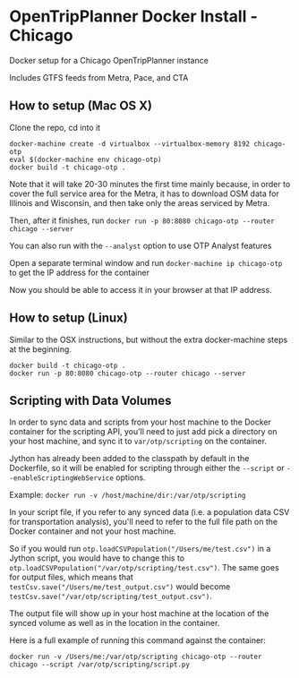 # OpenTripPlanner Docker Install - Chicago
Docker setup for a Chicago OpenTripPlanner instance

Includes GTFS feeds from Metra, Pace, and CTA

## How to setup (Mac OS X)
Clone the repo, cd into it
```
docker-machine create -d virtualbox --virtualbox-memory 8192 chicago-otp
eval $(docker-machine env chicago-otp)
docker build -t chicago-otp .
```

Note that it will take 20-30 minutes the first time mainly because, in order to cover the full
service area for the Metra, it has to download OSM data for Illinois and Wisconsin,
and then take only the areas serviced by Metra.

Then, after it finishes, run
`docker run -p 80:8080 chicago-otp --router chicago --server`

You can also run with the `--analyst` option to use OTP Analyst features

Open a separate terminal window and run `docker-machine ip chicago-otp` to get the IP address for the container

Now you should be able to access it in your browser at that IP address.

## How to setup (Linux)
Similar to the OSX instructions, but without the extra docker-machine steps at the beginning.
```
docker build -t chicago-otp .
docker run -p 80:8080 chicago-otp --router chicago --server
```

## Scripting with Data Volumes

In order to sync data and scripts from your host machine to the Docker container
for the scripting API, you'll need to just add pick a directory on your host machine,
and sync it to `var/otp/scripting` on the container.

Jython has already been added to the classpath by default in the Dockerfile, so it
will be enabled for scripting through either the `--script` or
`--enableScriptingWebService` options.

Example: `docker run -v /host/machine/dir:/var/otp/scripting`

In your script file, if you refer to any synced data (i.e. a population data CSV
for transportation analysis), you'll need to refer to the full file path on the
Docker container and not your host machine.

So if you would run `otp.loadCSVPopulation("/Users/me/test.csv")` in a Jython script,
you would have to change this to `otp.loadCSVPopulation("/var/otp/scripting/test.csv")`.
The same goes for output files, which means that `testCsv.save("/Users/me/test_output.csv")`
would become `testCsv.save("/var/otp/scripting/test_output.csv")`.

The output file will show up in your host machine at the location of the synced volume
as well as in the location in the container.

Here is a full example of running this command against the container:

`docker run -v /Users/me:/var/otp/scripting chicago-otp --router chicago --script /var/otp/scripting/script.py`
